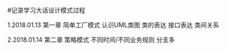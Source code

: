 #记录学习大话设计模式过程

1.2018.01.13   第一章 简单工厂模式   认识UML类图 类的表达 接口表达 类间关系

2.2018.01.14   第二章 策略模式       不同时间/不同业务规则 分支多

 